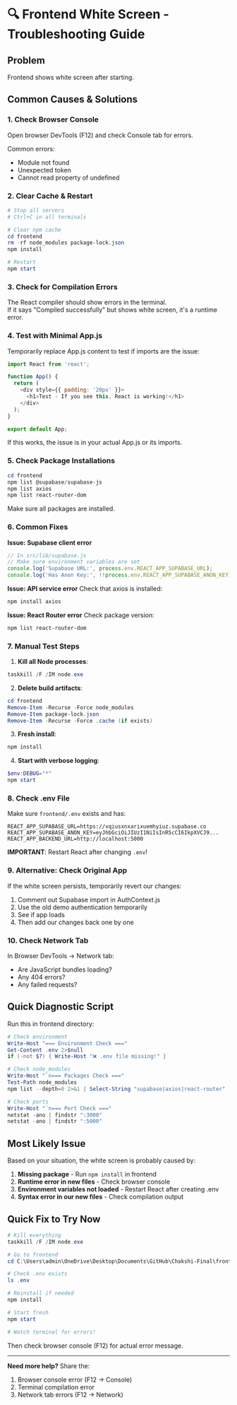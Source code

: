 # 🔍 Frontend White Screen - Troubleshooting Guide

## Problem
Frontend shows white screen after starting.

## Common Causes & Solutions

### 1. **Check Browser Console**
Open browser DevTools (F12) and check Console tab for errors.

Common errors:
- Module not found
- Unexpected token
- Cannot read property of undefined

### 2. **Clear Cache & Restart**
```powershell
# Stop all servers
# Ctrl+C in all terminals

# Clear npm cache
cd frontend
rm -rf node_modules package-lock.json
npm install

# Restart
npm start
```

### 3. **Check for Compilation Errors**
The React compiler should show errors in the terminal.  
If it says "Compiled successfully" but shows white screen, it's a runtime error.

### 4. **Test with Minimal App.js**
Temporarily replace App.js content to test if imports are the issue:

```javascript
import React from 'react';

function App() {
  return (
    <div style={{ padding: '20px' }}>
      <h1>Test - If you see this, React is working!</h1>
    </div>
  );
}

export default App;
```

If this works, the issue is in your actual App.js or its imports.

### 5. **Check Package Installations**
```powershell
cd frontend
npm list @supabase/supabase-js
npm list axios
npm list react-router-dom
```

Make sure all packages are installed.

### 6. **Common Fixes**

**Issue: Supabase client error**
```javascript
// In src/lib/supabase.js
// Make sure environment variables are set
console.log('Supabase URL:', process.env.REACT_APP_SUPABASE_URL);
console.log('Has Anon Key:', !!process.env.REACT_APP_SUPABASE_ANON_KEY);
```

**Issue: API service error**
Check that axios is installed:
```powershell
npm install axios
```

**Issue: React Router error**
Check package version:
```powershell
npm list react-router-dom
```

### 7. **Manual Test Steps**

1. **Kill all Node processes**:
```powershell
taskkill /F /IM node.exe
```

2. **Delete build artifacts**:
```powershell
cd frontend
Remove-Item -Recurse -Force node_modules
Remove-Item package-lock.json
Remove-Item -Recurse -Force .cache (if exists)
```

3. **Fresh install**:
```powershell
npm install
```

4. **Start with verbose logging**:
```powershell
$env:DEBUG="*"
npm start
```

### 8. **Check .env File**
Make sure `frontend/.env` exists and has:
```env
REACT_APP_SUPABASE_URL=https://vqiusxnxarixuemhyiuz.supabase.co
REACT_APP_SUPABASE_ANON_KEY=eyJhbGciOiJIUzI1NiIsInR5cCI6IkpXVCJ9...
REACT_APP_BACKEND_URL=http://localhost:5000
```

**IMPORTANT**: Restart React after changing `.env`!

### 9. **Alternative: Check Original App**
If the white screen persists, temporarily revert our changes:

1. Comment out Supabase import in AuthContext.js
2. Use the old demo authentication temporarily
3. See if app loads
4. Then add our changes back one by one

### 10. **Check Network Tab**
In Browser DevTools → Network tab:
- Are JavaScript bundles loading?
- Any 404 errors?
- Any failed requests?

## Quick Diagnostic Script

Run this in frontend directory:
```powershell
# Check environment
Write-Host "=== Environment Check ==="
Get-Content .env 2>$null
if (-not $?) { Write-Host "❌ .env file missing!" }

# Check node_modules
Write-Host "`n=== Packages Check ==="
Test-Path node_modules
npm list --depth=0 2>&1 | Select-String "supabase|axios|react-router"

# Check ports
Write-Host "`n=== Port Check ==="
netstat -ano | findstr ":3000"
netstat -ano | findstr ":5000"
```

## Most Likely Issue
Based on your situation, the white screen is probably caused by:

1. **Missing package** - Run `npm install` in frontend
2. **Runtime error in new files** - Check browser console
3. **Environment variables not loaded** - Restart React after creating .env
4. **Syntax error in our new files** - Check compilation output

## Quick Fix to Try Now
```powershell
# Kill everything
taskkill /F /IM node.exe

# Go to frontend
cd C:\Users\admin\OneDrive\Desktop\Documents\GitHub\Chakshi-Final\frontend

# Check .env exists
ls .env

# Reinstall if needed
npm install

# Start fresh
npm start

# Watch terminal for errors!
```

Then check browser console (F12) for actual error message.

---

**Need more help?** Share the:
1. Browser console error (F12 → Console)
2. Terminal compilation error
3. Network tab errors (F12 → Network)
